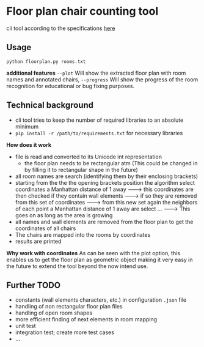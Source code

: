 # Floor plan chair counting tool

cli tool according to the specifications [here](task_en.txt)

## Usage

```
python floorplan.py rooms.txt
```
**additional features**
`--plot`
Will show the extracted floor plan with room names and annotated chairs,
`--progress`
Will show the progress of the room recognition for educational or bug fixing purposes.

## Technical background
* cli tool tries to keep the number of required libraries to an absolute minimum
* `pip install -r /path/to/requirements.txt` for necessary libraries

**How does it work**
* file is read and converted to its Unicode int representation
    * the floor plan needs to be rectangular atm (This could be changed in by filling it to rectangular shape in the future)
* all room names are search (identifying them by their enclosing brackets)
* starting from the the the opening brackets position the algorithm select coordinates a Manhattan distance of 1 away
---> this coordinates are then checked if they contain wall elements
---> if so they are removed from this set of coordinates
---> from this new set again the neighbors of each point a Manhattan distance of 1 away are select
...
---> This goes on as long as the area is growing
* all names and wall elements are removed from the floor plan to get the coordinates of all chairs
* The chairs are mapped into the rooms by coordinates
* results are printed

**Why work with coordinates**
As can be seen with the plot option, this enables us to get the floor plan as geometric object making it very easy in the future to extend the tool beyond the now intend use.


## Further TODO
* constants (wall elements characters, etc.) in configuration `.json` file
* handling of non rectangular floor plan files
* handling of open room shapes
* more efficient finding of next elements in room mapping
* unit test
* integration test; create more test cases
* ...
